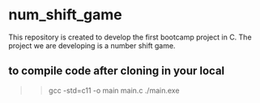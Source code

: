 # num_shift_game
This repository is created to develop the first bootcamp project in C. The project we are developing is a number shift game.

## to compile code after cloning in your local
>> gcc -std=c11 -o main main.c
>> ./main.exe
